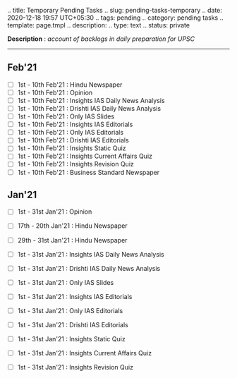 
.. title: Temporary Pending Tasks
.. slug: pending-tasks-temporary
.. date: 2020-12-18 19:57 UTC+05:30
.. tags: pending
.. category: pending tasks
.. template: page.tmpl
.. description: 
.. type: text
.. status: private

**Description** : *account of backlogs in daily preparation for UPSC*

***
<!-- TEASER_END -->

## Feb'21
- [ ] 1st - 10th Feb'21 : Hindu Newspaper
- [ ] 1st - 10th Feb'21 : Opinion
- [ ] 1st - 10th Feb'21 : Insights IAS Daily News Analysis
- [ ] 1st - 10th Feb'21 : Drishti IAS Daily News Analysis
- [ ] 1st - 10th Feb'21 : Only IAS Slides
- [ ] 1st - 10th Feb'21 : Insights IAS Editorials
- [ ] 1st - 10th Feb'21 : Only IAS Editorials
- [ ] 1st - 10th Feb'21 : Drishti IAS Editorials
- [ ] 1st - 10th Feb'21 : Insights Static Quiz
- [ ] 1st - 10th Feb'21 : Insights Current Affairs Quiz
- [ ] 1st - 10th Feb'21 : Insights Revision Quiz
- [ ] 1st - 10th Feb'21 : Business Standard Newspaper

## Jan'21
- [ ] 1st - 31st Jan'21 : Opinion
- [ ] 17th - 20th Jan'21 : Hindu Newspaper
- [ ] 29th - 31st Jan'21 : Hindu Newspaper
- [ ] 1st - 31st Jan'21 : Insights IAS Daily News Analysis
- [ ] 1st - 31st Jan'21 : Drishti IAS Daily News Analysis
- [ ] 1st - 31st Jan'21 : Only IAS Slides
- [ ] 1st - 31st Jan'21 : Insights IAS Editorials
- [ ] 1st - 31st Jan'21 : Only IAS Editorials
- [ ] 1st - 31st Jan'21 : Drishti IAS Editorials
- [ ] 1st - 31st Jan'21 : Insights Static Quiz
- [ ] 1st - 31st Jan'21 : Insights Current Affairs Quiz
- [ ] 1st - 31st Jan'21 : Insights Revision Quiz

